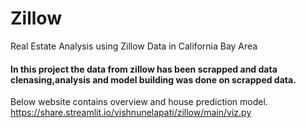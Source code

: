 # Zillow
Real Estate Analysis using Zillow Data in California Bay Area

#### In this project the data from zillow has been scrapped and data clenasing,analysis and model building was done on scrapped data.

Below website contains overview and house prediction model.
https://share.streamlit.io/vishnunelapati/zillow/main/viz.py
